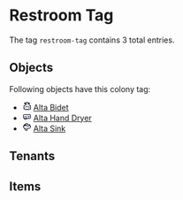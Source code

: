 # Restroom Tag

The tag `restroom-tag` contains 3 total entries.

## Objects

Following objects have this colony tag:

- <img src="https://raw.githubusercontent.com/Ceterai/Enternia/main/objects/alta/cafe/bidet/icon.png" alt="Alta Bidet icon" loading="lazy" height=16px width="auto" /> [Alta Bidet](https://ceterai.github.io/MyEnternia/Wiki/AltaBidet)
- <img src="https://raw.githubusercontent.com/Ceterai/Enternia/main/objects/alta/cafe/hand_dryer/icon.png" alt="Alta Hand Dryer icon" loading="lazy" height=16px width="auto" /> [Alta Hand Dryer](https://ceterai.github.io/MyEnternia/Wiki/AltaHandDryer)
- <img src="https://raw.githubusercontent.com/Ceterai/Enternia/main/objects/alta/cooking/sink/icon.png" alt="Alta Sink icon" loading="lazy" height=16px width="auto" /> [Alta Sink](https://ceterai.github.io/MyEnternia/Wiki/AltaSink)

## Tenants

## Items
